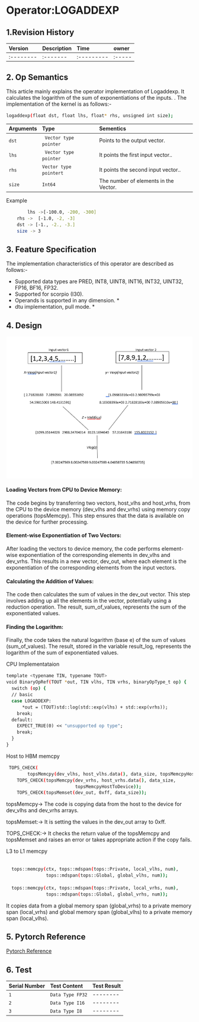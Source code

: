 # Operator:LOGADDEXP


## 1.Revision History 
| Version   | Description| Time      | owner| 
| :-------- | :-------   | :---------| :-----|
| :-------- | :-------   | :---------| :-----|


## 2. Op Semantics
This article mainly explains the operator implementation of Logaddexp.
It calculates the logarithm of the sum of exponentiations of the inputs.
.
The implementation of the kernel is as follows:-

```bash
logaddexp(float dst, float lhs, float* rhs, unsigned int size);
```

| Arguments | Type     | Sementics                |
| :-------- | :------- | :------------------------- |
| `dst` | ` Vector type pointer` | Points to the output vector. |
| `lhs` | ` Vector type pointer` | It points the first input vector.. |
| `rhs` | `Vector type pointert` |  It points the second input vector.. |
| `size` | `Int64 `              | The number of elements in the Vector.|  

Example
```bash
        lhs ->⁡[-100.0, -200, -300]
	rhs ->  [-1.0, -2, -3]
	dst -> [-1., -2., -3.]
	size -> 3
```


## 3. Feature Specification

The implementation characteristics of this operator are described as follows:-

- Supported data types are PRED, INT8, UINT8, INT16, INT32, UINT32, FP16, BF16, FP32.
- Supported for scorpio (I30).
- Operands is supported in any dimension. *
- dtu implementation, pull mode. *




## 4. Design
![Screenshot](https://github.com/allen1245456/external_documentation/blob/main/Screenshot%202023-11-21%20142309.png)

#### Loading Vectors from CPU to Device Memory:
The code begins by transferring two vectors, host_vlhs and host_vrhs, from the CPU to the device memory (dev_vlhs and dev_vrhs) using memory copy operations (topsMemcpy). This step ensures that the data is available on the device for further processing.

#### Element-wise Exponentiation of Two Vectors:
After loading the vectors to device memory, the code performs element-wise exponentiation of the corresponding elements in dev_vlhs and dev_vrhs. This results in a new vector, dev_out, where each element is the exponentiation of the corresponding elements from the input vectors.

#### Calculating the Addition of Values:
The code then calculates the sum of values in the dev_out vector. This step involves adding up all the elements in the vector, potentially using a reduction operation. The result, sum_of_values, represents the sum of the exponentiated values.

#### Finding the Logarithm:
Finally, the code takes the natural logarithm (base e) of the sum of values (sum_of_values). The result, stored in the variable result_log, represents the logarithm of the sum of exponentiated values.




CPU Implementataion

```bash
template <typename TIN, typename TOUT>
void BinaryOpRef(TOUT *out, TIN vlhs, TIN vrhs, binaryOpType_t op) {
  switch (op) {
  // basic
  case LOGADDEXP:
      *out = (TOUT)std::log(std::exp(vlhs) + std::exp(vrhs));
    break;
  default:
    EXPECT_TRUE(0) << "unsupported op type";
    break;
  }
}
```

Host to HBM memcpy

```bash
 TOPS_CHECK(
        topsMemcpy(dev_vlhs, host_vlhs.data(), data_size, topsMemcpyHostToDevice));
    TOPS_CHECK(topsMemcpy(dev_vrhs, host_vrhs.data(), data_size,
                          topsMemcpyHostToDevice));
    TOPS_CHECK(topsMemset(dev_out, 0xff, data_size));

```
topsMemcpy->
The code is copying data from the host to the device for dev_vlhs and dev_vrhs arrays.

topsMemset:->
It is setting the values in the dev_out array to 0xff.

TOPS_CHECK:->
It checks the return value of the topsMemcpy and topsMemset and raises an error or takes appropriate action if the copy fails.

L3 to L1 memcpy

```bash

  tops::memcpy(ctx, tops::mdspan(tops::Private, local_vlhs, num),
               tops::mdspan(tops::Global, global_vlhs, num));

  tops::memcpy(ctx, tops::mdspan(tops::Private, local_vrhs, num),
               tops::mdspan(tops::Global, global_vrhs, num));
```

It copies data from a global memory span (global_vrhs) to a private memory span (local_vrhs) and  global memory span (global_vlhs) to a private memory span (local_vlhs).


## 5. Pytorch Reference

[Pytorch Reference](https://pytorch.org/docs/stable/generated/torch.logaddexp.html)


## 6. Test
| Serial Number | Test Content     | Test Result                |
| :-------- | :------- | :------------------------- |
| `1` | `Data Type FP32` | -------- |
| `2` | `Data Type I16` | -------- |
| `3` | `Data Type I8` | -------- |







